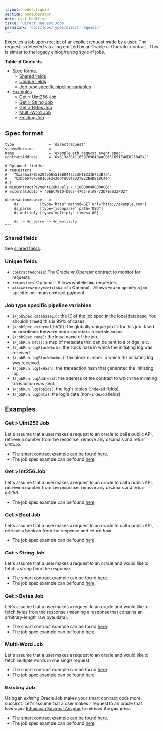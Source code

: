 ```yaml
---
layout: nodes.liquid
section: nodeOperator
date: Last Modified
title: 'Direct Request Jobs'
permalink: 'docs/jobs/types/direct-request/'
---
```


Executes a job upon receipt of an explicit request made by a user. The request is detected via a log emitted by an Oracle or Operator contract. This is similar to the legacy ethlog/runlog style of jobs.

**Table of Contents**

- [Spec format](#spec-format)
  - [Shared fields](#shared-fields)
  - [Unique fields](#unique-fields)
  - [Job type specific pipeline variables](#job-type-specific-pipeline-variables)
- [Examples](#examples)
  - [Get > Uint256 Job](#get--uint256-job)
  - [Get > String Job](#get--string-job)
  - [Get > Bytes Job](#get--bytes-job)
  - [Multi-Word Job](#multi-word-job)
  - [Existing Job](#existing-job)

## Spec format

```jpv2
type                = "directrequest"
schemaVersion       = 1
name                = "example eth request event spec"
contractAddress     = "0x613a38AC1659769640aaE063C651F48E0250454C"

# Optional fields:
# requesters        = [
#   "0xaaaa1F8ee20f5565510B84f9353F1E333E753B7a",
#   "0xbbbb70F0e81C6F3430dfdC9fa02fB22BdD818C4e"
# ]
# minContractPaymentLinkJuels = "100000000000000"
# externalJobID = "0EEC7E1D-D0D2-476C-A1A8-72DFB6633F02"

observationSource   = """
    ds          [type="http" method=GET url="http://example.com"]
    ds_parse    [type="jsonparse" path="USD"]
    ds_multiply [type="multiply" times=100]

    ds -> ds_parse -> ds_multiply
"""
```

### Shared fields

See [shared fields](/docs/jobs/#shared-fields).

### Unique fields

- `contractAddress`: The Oracle or Operator contract to monitor for requests
- `requesters`: Optional - Allows whitelisting requesters
- `minContractPaymentLinkJuels` Optional - Allows you to specify a job-specific minimum contract payment

### Job type specific pipeline variables

- `$(jobSpec.databaseID)`: the ID of the job spec in the local database. You shouldn't need this in 99% of cases.
- `$(jobSpec.externalJobID)`: the globally-unique job ID for this job. Used to coordinate between node operators in certain cases.
- `$(jobSpec.name)`: the local name of the job.
- `$(jobRun.meta)`: a map of metadata that can be sent to a bridge, etc.
- `$(jobRun.logBlockHash)`: the block hash in which the initiating log was received.
- `$(jobRun.logBlockNumber)`: the block number in which the initiating log was received.
- `$(jobRun.logTxHash)`: the transaction hash that generated the initiating log.
- `$(jobRun.logAddress)`: the address of the contract to which the initiating transaction was sent.
- `$(jobRun.logTopics)`: the log's topics (`indexed` fields).
- `$(jobRun.logData)`: the log's data (non-`indexed` fields).

## Examples

### Get > Uint256 Job

Let's assume that a user makes a request to an oracle to call a public API, retrieve a number from the response, remove any decimals and return _uint256_.

- The smart contract example can be found [here](/docs/single-word-response/).
- The job spec example can be found [here](/docs/direct-request-get-uint256/).

### Get > Int256 Job

Let's assume that a user makes a request to an oracle to call a public API, retrieve a number from the response, remove any decimals and return _int256_.

- The job spec example can be found [here](/docs/direct-request-get-int256/).

### Get > Bool Job

Let's assume that a user makes a request to an oracle to call a public API, retrieve a boolean from the response and return _bool_.

- The job spec example can be found [here](/docs/direct-request-get-bool/).

### Get > String Job

Let's assume that a user makes a request to an oracle and would like to fetch a _string_ from the response.

- The smart contract example can be found [here](/docs/api-array-response/).
- The job spec example can be found [here](/docs/direct-request-get-string/).

### Get > Bytes Job

Let's assume that a user makes a request to an oracle and would like to fetch _bytes_ from the response (meaning a response that contains an arbitrary-length raw byte data).

- The smart contract example can be found [here](/docs/large-responses/).
- The job spec example can be found [here](/docs/direct-request-get-bytes/).

### Multi-Word Job

Let's assume that a user makes a request to an oracle and would like to fetch multiple words in one single request.

- The smart contract example can be found [here](/docs/multi-variable-responses/).
- The job spec example can be found [here](/docs/direct-request-multi-word/).

### Existing Job

Using an _existing_ Oracle Job makes your smart contract code more succinct. Let's assume that a user makes a request to an oracle that leverages [Etherscan External Adapter](https://github.com/smartcontractkit/external-adapters-js/tree/develop/packages/sources/etherscan) to retrieve the gas price.

- The smart contract example can be found [here](/docs/existing-job-request/).
- The job spec example can be found [here](/docs/direct-request-existing-job/).
